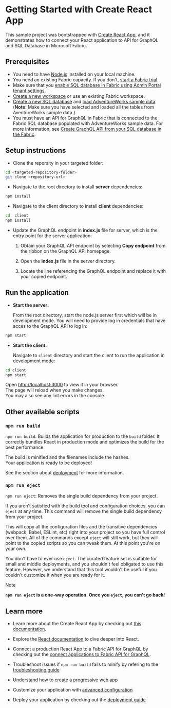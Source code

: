 # Getting Started with Create React App

This sample project was bootstrapped with [Create React App](https://github.com/facebook/create-react-app), and it demonstrates how to connect your React application to API for GraphQL and SQL Database in Microsoft Fabric.

## Prerequisites

- You need to have [Node.js](https://nodejs.org/) installed on your local machine.
- You need an existing Fabric capacity. If you don't, [start a Fabric trial](https://learn.microsoft.com/fabric/get-started/fabric-trial).
- Make sure that you [enable SQL database in Fabric using Admin Portal tenant settings](https://learn.microsoft.com/fabric/database/sql/enable).
- [Create a new workspace](https://learn.microsoft.com/fabric/get-started/workspaces) or use an existing Fabric workspace.
- [Create a new SQL database](https://learn.microsoft.com/fabric/database/sql/create) and [load AdventureWorks sample data](https://learn.microsoft.com/fabric/database/sql/load-adventureworks-sample-data). (**Note:** Make sure you have selected and loaded all the tables from AventureWorks sample data.)
- You must have an API for GraphQL in Fabric that is connected to the Fabric SQL database populated with AdventureWorks sample data. For more information, see [Create GraphQL API from your SQL database in the Fabric](https://learn.microsoft.com/fabric/database/sql/graphql-api).

## Setup instructions

- Clone the reporsity in your targeted folder:

```sh
cd <targeted-repository-folder>
git clone <repository-url>

```

- Navigate to the root directory to install **server** dependencies:

```sh
npm install
```

- Navigate to the client directory to install **client** dependencies:

```sh
cd  client
npm install
```

- Update the GraphQL endpoint in **index.js** file for server, which is the entry point for the server application:

    1) Obtain your GraphQL API endpoint by selecting **Copy endpoint** from the ribbon on the GraphQL API homepage.

    2) Open the **index.js** file in the server directory.

    3) Locate the line referencing the GraphQL endpoint and replace it with your copied endpoint.

## Run the application

- **Start the server:**

    From the root directory, start the node.js server first which will be in development mode. You will need to provide log in credentials that have acces to the GraphQL API to log in:

```sh
npm start
```

- **Start the client:**

    Navigate to `client` directory and start the client to run the application in development mode:

```sh
cd client
npm start
```

Open [http://localhost:3000](http://localhost:3000) to view it in your browser.\
The page will reload when you make changes.\
You may also see any lint errors in the console.

## Other available scripts

### `npm run build`

`npm run build`: Builds the application for production to the `build` folder. It correctly bundles React in production mode and optimizes the build for the best performance.

The build is minified and the filenames include the hashes.\
Your application is ready to be deployed!

See the section about [deployment](https://facebook.github.io/create-react-app/docs/deployment) for more information.

### `npm run eject`

`npm run eject`: Removes the single build dependency from your project.

If you aren't satisfied with the build tool and configuration choices, you can `eject` at any time. This command will remove the single build dependency from your project.

This will copy all the configuration files and the transitive dependencies (webpack, Babel, ESLint, etc) right into your project so you have full control over them. All of the commands except `eject` will still work, but they will point to the copied scripts so you can tweak them. At this point you're on your own.

You don't have to ever use `eject`. The curated feature set is suitable for small and middle deployments, and you shouldn't feel obligated to use this feature. However, we understand that this tool wouldn't be useful if you couldn't customize it when you are ready for it.
> [!NOTE]
> **`npm run eject` is a one-way operation. Once you `eject`, you can't go back!**

## Learn more

- Learn more about the Create React App by checking out [this documentation](https://facebook.github.io/create-react-app/docs/getting-started).

- Explore the [React documentation](https://reactjs.org/) to dive deeper into React.

- Connect a production React App to a Fabric API for GraphQL by checking out the [connect applications to Fabric API for GraphQL](https://learn.microsoft.com/en-us/fabric/data-engineering/connect-apps-api-graphql).

- Troubleshoot issues if `npm run build` fails to minify by refering to the [troubleshooting guide](https://facebook.github.io/create-react-app/docs/troubleshooting#npm-run-build-fails-to-minify)

- Understand how to create [a progressive web app](https://facebook.github.io/create-react-app/docs/making-a-progressive-web-app)

- Customize your application with [advanced configuration](https://facebook.github.io/create-react-app/docs/advanced-configuration)

- Deploy your application by checking out the [deployment guide](https://facebook.github.io/create-react-app/docs/deployment)